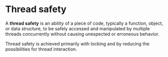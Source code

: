 # Thread safety

A **thread safety** is an ability of a piece of code, typically a function, object, or data structure, to be safely accessed and manipulated by multiple threads concurrently without causing unexpected or erroneous behavior.

Thread safety is achieved primarily with locking and by reducing the possibilities for thread interaction.
